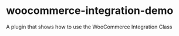 woocommerce-integration-demo
============================

A plugin that shows how to use the WooCommerce Integration Class
